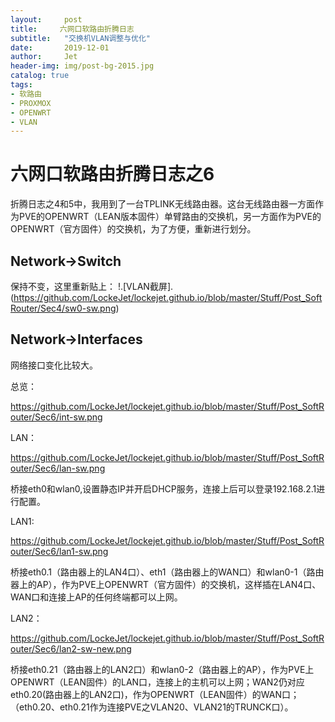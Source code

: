 ```yaml
---
layout:     post
title:     六网口软路由折腾日志
subtitle:   "交换机VLAN调整与优化"
date:       2019-12-01
author:     Jet
header-img: img/post-bg-2015.jpg
catalog: true
tags: 
- 软路由
- PROXMOX
- OPENWRT
- VLAN
---
```

# 六网口软路由折腾日志之6

折腾日志之4和5中，我用到了一台TPLINK无线路由器。这台无线路由器一方面作为PVE的OPENWRT（LEAN版本固件）单臂路由的交换机，另一方面作为PVE的OPENWRT（官方固件）的交换机，为了方便，重新进行划分。

## Network->Switch
保持不变，这里重新贴上：
!.[VLAN截屏]. (https://github.com/LockeJet/lockejet.github.io/blob/master/Stuff/Post_SoftRouter/Sec4/sw0-sw.png)

## Network->Interfaces
网络接口变化比较大。

总览：

https://github.com/LockeJet/lockejet.github.io/blob/master/Stuff/Post_SoftRouter/Sec6/int-sw.png

LAN：

https://github.com/LockeJet/lockejet.github.io/blob/master/Stuff/Post_SoftRouter/Sec6/lan-sw.png

桥接eth0和wlan0,设置静态IP并开启DHCP服务，连接上后可以登录192.168.2.1进行配置。

LAN1: 

https://github.com/LockeJet/lockejet.github.io/blob/master/Stuff/Post_SoftRouter/Sec6/lan1-sw.png

桥接eth0.1（路由器上的LAN4口）、eth1（路由器上的WAN口）和wlan0-1（路由器上的AP），作为PVE上OPENWRT（官方固件）的交换机，这样插在LAN4口、WAN口和连接上AP的任何终端都可以上网。

LAN2：

https://github.com/LockeJet/lockejet.github.io/blob/master/Stuff/Post_SoftRouter/Sec6/lan2-sw-new.png

桥接eth0.21（路由器上的LAN2口）和wlan0-2（路由器上的AP），作为PVE上OPENWRT（LEAN固件）的LAN口，连接上的主机可以上网；WAN2仍对应eth0.20(路由器上的LAN2口)，作为OPENWRT（LEAN固件）的WAN口；（eth0.20、eth0.21作为连接PVE之VLAN20、VLAN21的TRUNCK口）。






